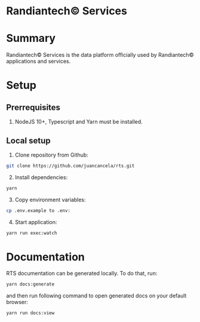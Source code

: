 # Randiantech© Services

# Summary

Randiantech© Services is the data platform officially used by Randiantech© applications and services.

# Setup

## Prerrequisites

1. NodeJS 10+, Typescript and Yarn must be installed.

## Local setup

1. Clone repository from Github:

```bash
git clone https://github.com/juancancela/rts.git
```

2. Install dependencies:

```bash
yarn
```

3. Copy environment variables:

```bash
cp .env.example to .env:
```

4. Start application:

```bash
yarn run exec:watch
```

# Documentation

RTS documentation can be generated locally. To do that, run:

```bash
yarn docs:generate
```

and then run following command to open generated docs on your default browser:

```bash
yarn run docs:view
```
